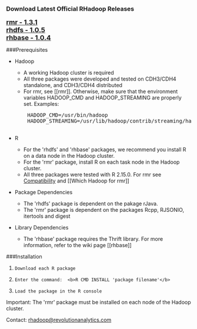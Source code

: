 ### Download Latest Official RHadoop Releases

<font size=4><b>[rmr - 1.3.1](https://github.com/downloads/RevolutionAnalytics/RHadoop/rmr_1.3.1.tar.gz)</b></font><br>
<font size=4><b>[rhdfs - 1.0.5](https://github.com/downloads/RevolutionAnalytics/RHadoop/rhdfs_1.0.5.tar.gz)</b></font><br>
<font size=4><b>[rhbase - 1.0.4](https://github.com/downloads/RevolutionAnalytics/RHadoop/rhbase_1.0.4.tar.gz)</b></font><br>

###Prerequisites

* Hadoop 
    * A working Hadoop cluster is required
    * All three packages were developed and tested on CDH3/CDH4 standalone, and CDH3/CDH4 distributed  
    * For rmr, see [[rmr]]. Otherwise, make sure that the environment variables HADOOP_CMD and HADOOP_STREAMING are properly set.
    Examples:
    <pre>
      HADOOP_CMD=/usr/bin/hadoop
      HADOOP_STREAMING=/usr/lib/hadoop/contrib/streaming/hadoop-streaming-<version>.jar
    </pre>

* R 
    * For the 'rhdfs' and 'rhbase' packages,  we recommend you install R on a data node in the Hadoop cluster.  
    * For the 'rmr' package, install R on each task node in the Hadoop cluster. 
    * All three packages were tested with R 2.15.0. For rmr see [Compatibility](https://github.com/RevolutionAnalytics/RHadoop/blob/master/rmr/pkg/docs/compatibility.md) and [[Which Hadoop for rmr]]

* Package Dependencies
    * The 'rhdfs' package is dependent on the pakage rJava.  
    * The 'rmr' package is dependent on the packages Rcpp, RJSONIO, itertools and digest

* Library Dependencies
    * The 'rhbase' package requires the Thrift library. For more information, refer to the wiki page [[rhbase]] 

###Installation
1.     Download each R package
1.     Enter the command:  <b>R CMD INSTALL 'package filename'</b>
1.     Load the package in the R console 
Important:  The 'rmr' package must be installed on each node of the Hadoop cluster.

Contact: rhadoop@revolutionanalytics.com